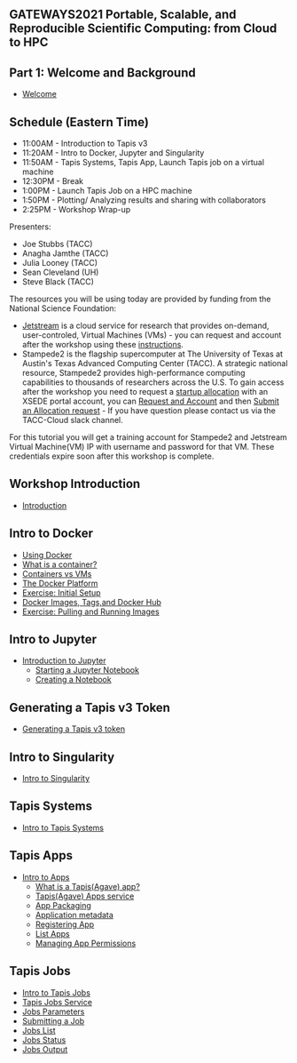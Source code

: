 ## GATEWAYS2021 Portable, Scalable, and Reproducible Scientific Computing: from Cloud to HPC

## Part 1: Welcome and Background
* [Welcome](./welcome/intro.md)

## Schedule (Eastern Time)

* 11:00AM - Introduction to Tapis v3
* 11:20AM - Intro to Docker, Jupyter and Singularity
* 11:50AM - Tapis Systems, Tapis App, Launch Tapis job on a virtual machine
* 12:30PM - Break
* 1:00PM - Launch Tapis Job on a HPC machine
* 1:50PM - Plotting/ Analyzing results and sharing with collaborators
* 2:25PM - Workshop Wrap-up

Presenters:
* Joe Stubbs (TACC)
* Anagha Jamthe (TACC)
* Julia Looney (TACC)
* Sean Cleveland (UH)
* Steve Black (TACC)

The resources you will be using today are provided by funding from the National Science Foundation:

* [Jetstream](https://jetstream-cloud.org/) is a cloud service for research that provides on-demand, user-controled, Virtual Machines (VMs) - you can request and account after the workshop using these [instructions](https://iujetstream.atlassian.net/wiki/spaces/JWT/pages/76150553/Get+a+Jetstream+Trial+Access+account).
* Stampede2 is the flagship supercomputer at The University of Texas at Austin's Texas Advanced Computing Center (TACC). A strategic national resource, Stampede2 provides high-performance computing capabilities to thousands of researchers across the U.S.  To gain access after the workshop you need to request a [startup allocation](https://portal.xsede.org/allocations/startup) with an XSEDE portal account, you can [Request and Account](https://portal.xsede.org/my-xsede?p_p_id=58&p_p_lifecycle=0&p_p_state=maximized&p_p_mode=view&_58_struts_action=%2Flogin%2Fcreate_account) and then [Submit an Allocation request](http://portal.xsede.org/submit-request) - If you have question please contact us via the TACC-Cloud slack channel.

For this tutorial you will get a training account for Stampede2 and Jetstream Virtual Machine(VM) IP with username and password for that VM.  These credentials expire soon after this workshop is complete.


## Workshop Introduction
* [Introduction](https://docs.google.com/presentation/d/1j8MHB6QqkZPsIBV-SWkTahA1W37FwFIJUGzsTlTisOc/edit?usp=sharing)

## Intro to Docker
  * [Using Docker](./block1/intro-to-docker.md)
  * [What is a container?](./block1/intro-to-docker.md#what-is-a-container)
  * [Containers vs VMs](./block1/intro-to-docker.md#containers-vs-vms)
  * [The Docker Platform](./block1/intro-to-docker.md#the-docker-platform)
  * [Exercise: Initial Setup](./block1/intro-to-docker.md#exercise-initial-setup)
  * [Docker Images, Tags,and Docker Hub](./block1/intro-to-docker.md##lecture-docker-images-and-tags-docker-hub-and-images)
  * [Exercise: Pulling and Running Images](./block1/intro-to-docker.md#pulling-and-running-images)


## Intro to Jupyter
* [Introduction to Jupyter](./block1/intro-to-jupyter.md)
  * [Starting a Jupyter Notebook](./block1/intro-to-jupyter.md#starting-up-your-jupyter-notebook-environment)
  * [Creating a Notebook](./block1/intro-to-jupyter.md#creating-a-notebook)

## Generating a Tapis v3 Token
* [Generating a Tapis v3 token](./block1/tapis-v3-token.md#generating-a-v3-token)

## Intro to Singularity
* [Intro to Singularity](./block1/intro-singularity.md)

## Tapis Systems
* [Intro to Tapis Systems](./block3/tapis-systems.md)

## Tapis Apps
* [Intro to Apps](./block4/apps.md)
  * [What is a Tapis(Agave) app?](./block4/apps.md#what-is-a-tapisagave-app)
  * [Tapis(Agave) Apps service](./block4/apps.md#tapisagave-apps-service)
  * [App Packaging](./block4/apps.md#app-packaging)
  * [Application metadata](./block4/apps.md#application-metadata)
  * [Registering App](./block4/apps.md#step-4-registering-an-app)
  * [List Apps](./block4/apps.md#list-apps)
  * [Managing App Permissions](./block4/apps.md#managing-app-permissions)

## Tapis Jobs
  *  [Intro to Tapis Jobs](./block4/jobs.md)
  * [Tapis Jobs Service](./block4/jobs.md#tapisaloe-jobs-service)
  * [Jobs Parameters](./block4/jobs.md#jobs-parameters)
  * [Submitting a Job ](./block4/jobs.md#submitting-a-job)
  * [Jobs List](./block4/jobs.md#jobs-list)
  * [Jobs Status](./block4/jobs.md#jobs-status)
  * [Jobs Output](./block4/jobs.md#jobs-output)

